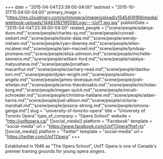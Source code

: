 +++
date = "2015-04-04T23:39:00-04:00"
lastmod = "2015-10-31T15:04:00-04:00"
primary_image = "https://res.cloudinary.com/schmopera/image/upload/v1545409169/media/webhook-uploads/1446318219559/Logo---UofT.jpg.jpg"
publishDate = "2015-04-04T23:39:00-04:00"
related_people = ["scene/people/adanya-dunn.md","scene/people/charles-sy.md","scene/people/conrad-siebert.md","scene/people/leslie-dala.md","scene/people/wendy-nielsen.md","scene/people/ryan-downey.md","scene/people/ellen-mcateer.md","scene/people/iain-macneil.md","scene/people/lyndsay-promane.md","scene/people/eliza-johnson.md","scene/people/michelle-siemens.md","scene/people/william-ford.md","scene/people/natalya-matyusheva.md","scene/people/jonathan-macarthur.md","scene/people/zachary-read.md","scene/people/danika-lorn.md","scene/people/dylan-wright.md","scene/people/allison-angelo.md","scene/people/james-levesque.md","scene/people/josh-whelan.md","scene/people/anna-theodosakis.md","scene/people/nicholas-borg.md","scene/people/megan-quick.md","scene/people/micah-schroeder.md","scene/people/christina-haldane.md","scene/people/adam-harris.md","scene/people/joel-allison.md","scene/people/victoria-marshall.md","scene/people/jessica-strong.md","scene/people/simona-genga.md"]
slug = "university-of-toronto-opera"
title = "University of Toronto Opera"
type_of_company = "Opera School"
website = "http://uoftopera.ca/"
[[social_media]]
platform = "Facebook"
template = "social-media"
url = "https://www.facebook.com/UofTOpera?fref=ts"
[[social_media]]
platform = "Twitter"
template = "social-media"
url = "https://twitter.com/UofTOpera"
+++

<p>
	<span style="font-weight: normal;">Established in 1946 as "The Opera School", UofT Opera is one of Canada's premier training grounds for young opera singers.</span><br>
</p>
